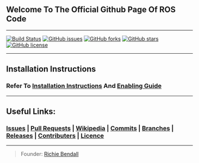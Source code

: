 ## Welcome To The Official Github Page Of ROS Code
___
[![Build Status](https://travis-ci.org/Richienb/ROS-Code.svg?branch=master)](https://travis-ci.org/Richienb/ROS-Code) [![GitHub issues](https://img.shields.io/github/issues/Richienb/ROS-Code.svg)](https://github.com/Richienb/ROS-Code/issues) [![GitHub forks](https://img.shields.io/github/forks/Richienb/ROS-Code.svg)](https://github.com/Richienb/ROS-Code/network) [![GitHub stars](https://img.shields.io/github/stars/Richienb/ROS-Code.svg)](https://github.com/Richienb/ROS-Code/stargazers) [![GitHub license](https://img.shields.io/github/license/Richienb/ROS-Code.svg)](https://github.com/Richienb/ROS-Code/blob/master/LICENSE)
___
## Installation Instructions
### Refer To [Installation Instructions](https://github.com/Richienb/ROS-Code/wiki/Installation) And [Enabling Guide](https://github.com/Richienb/ROS-Code/wiki/Enable)
___
## Useful Links:
### [Issues](https://github.com/richienb/ros-code/issues) | [Pull Requests](https://github.com/Richienb/ROS-Code/pulls) | [Wikipedia](https://github.com/Richienb/ROS-Code/wiki) | [Commits](https://github.com/Richienb/ROS-Code/commits) | [Branches](https://github.com/Richienb/ROS-Code/branches) | [Releases](https://github.com/Richienb/ROS-Code/releases) | [Contributers](https://github.com/Richienb/ROS-Code/graphs/contributors) | [Licence](https://github.com/Richienb/ROS-Code/blob/master/LICENSE)
___
> Founder: [Richie Bendall](https://www.richie-bendall.ml)
